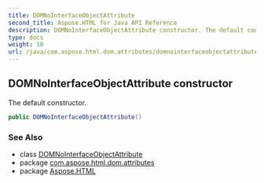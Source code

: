 ```yaml
---
title: DOMNoInterfaceObjectAttribute
second_title: Aspose.HTML for Java API Reference
description: DOMNoInterfaceObjectAttribute constructor. The default constructor
type: docs
weight: 10
url: /java/com.aspose.html.dom.attributes/domnointerfaceobjectattribute/domnointerfaceobjectattribute/
---
```

## DOMNoInterfaceObjectAttribute constructor

The default constructor.

```java
public DOMNoInterfaceObjectAttribute()
```

### See Also

* class [DOMNoInterfaceObjectAttribute](../)
* package [com.aspose.html.dom.attributes](../../domnointerfaceobjectattribute/)
* package [Aspose.HTML](../../../)
